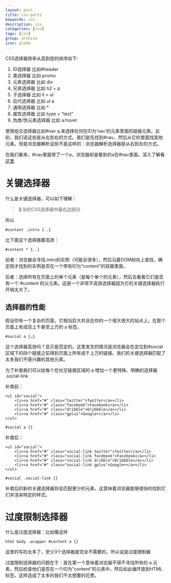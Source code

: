 ```yaml
---
layout: post
title: css-part2
keywords: css
description: css
categories: [css]
tags: [css]
group: archive
icon: globe
---
```


CSS选择器效率从高到低的排序如下:

1. ID选择器 比如#header
2. 类选择器 比如.promo
3. 元素选择器 比如 div
4. 兄弟选择器 比如 h2 + p
5. 子选择器 比如 li > ul
6. 后代选择器 比如 ul a
7. 通用选择器 比如 *
8. 属性选择器 比如 type = “text”
9. 伪类/伪元素选择器 比如 a:hover


使用组合选择器比如#nav a,来选择任何在ID为’nav’的元素里面的链接元素。此刻，我们读这些是从左到右的方式。我们是先找到#nav，然后从它的里面找其他元素。但是浏览器解析这些不是这样的：浏览器解析选择器是从右到左的方式。

在我们看来，#nav里面带了一个a，浏览器却是看到的a在#nav里面。深入了解看 [这里](http://stackoverflow.com/questions/5797014/why-do-browsers-match-CSS-selectors-from-right-to-left)

# 关键选择器

什么是关键选择器，可以如下理解：
>复杂的CSS选择器中最右边部分

所以

	#content .intro {..}

比下面这个选择器要高效：

	#content * {..}

前者：浏览器会寻找.intro的实例（可能会很多），然后沿着DOM树向上查找，确定刚才找到的实例是否在一个带有ID为”content”的容器里面。

后者：选择所有在页面上的单个元素（是每个单个的元素），然后去看看它们是否有一个 #content 的父元素。这是一个非常不高效选择器因为它的关键选择器执行开销太大了。

## 选择器的性能
假设你有一个复杂的页面，它相当巨大并且在你的一个很大很大的站点上。在那个页面上有成百上千甚至上万的 a 标签。

	#social a {…}

这个选择器高效吗？显示是否定的。这里发生的情况是浏览器会在定位到#social区域下的四个链接之前得到页面上所有成千上万的链接。我们的关键选择器匹配了太多我们不感兴趣的其他元素。

为了补救我们可以给每个在社交链接区域的 a 增加一个更特殊、明确的选择器 .social-link

补救前：

	<ul id="social">
	    <li><a href="#" class="twitter">Twitter</a></li>
	    <li><a href="#" class="facebook">Facebook</a></li>
	    <li><a href="#" class="dribble">Dribbble</a></li>
	    <li><a href="#" class="gplus">Google+</a></li>
	</ul>

	#social a {}

补救后：

	<ul id="social">
	    <li><a href="#" class="social-link twitter">Twitter</a></li>
	    <li><a href="#" class="social-link facebook">Facebook</a></li>
	    <li><a href="#" class="social-link dribble">Dribbble</a></li>
	    <li><a href="#" class="social-link gplus">Google+</a></li>
	</ul>

	#social .social-link {}

补救后的新的关键选择器将会匹配更少的元素，这意味着浏览器能够很快的找到它们并渲染特定的样式。

# 过度限制选择器

什么是过度选择器：比如像这样

	html body .wrapper #content a {}

这里的写的太多了，至少3个选择器是完全不需要的，所以说是过度限制器

过度限制选择器的问题在于：首先第一个意味着浏览器不得不寻找所有的 a 元素，然后检查他们是否在一个ID为”content”的元素中，然后如此循环直到HTML标签。这样造成了太多的我们不太想要的花费。

[编写高效的 CSS 选择器]: http://blog.jobbole.com/35339/

